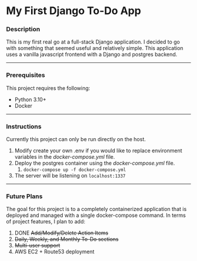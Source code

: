 # My First Django To-Do App

### Description
This is my first real go at a full-stack Django application.  I decided to go with something that seemed useful and relatively simple.  This application uses a vanilla javascript frontend with a Django and postgres backend.
___
### Prerequisites
This project requires the following:
* Python 3.10+
* Docker
___
### Instructions
Currently this project can only be run directly on the host.  
1. Modify create your own .env if you would like to replace environment variables in the *docker-compose.yml* file.
2. Deploy the postgres container using the *docker-compose.yml* file. 
   1. `docker-compose up -f docker-compose.yml`
3. The server will be listening on `localhost:1337`
___
### Future Plans
The goal for this project is to a completely containerized application that is deployed and managed with a single docker-compose command.  In terms of project features, I plan to add:
1. DONE ~~Add/Modify/Delete Action Items~~ 
2. ~~Daily, Weekly, and Monthly To-Do sections~~
3. ~~Multi-user support~~
4. AWS EC2 + Route53 deployment
